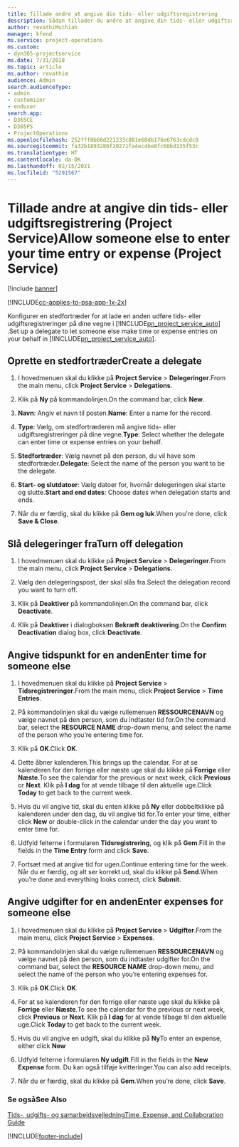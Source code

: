 ```yaml
---
title: Tillade andre at angive din tids- eller udgiftsregistrering
description: Sådan tillader du andre at angive din tids- eller udgiftsregistrering i Project Service
author: revathiMuthiah
manager: kfend
ms.service: project-operations
ms.custom:
- dyn365-projectservice
ms.date: 7/31/2018
ms.topic: article
ms.author: revathim
audience: Admin
search.audienceType:
- admin
- customizer
- enduser
search.app:
- D365CE
- D365PS
- ProjectOperations
ms.openlocfilehash: 252fff0b60d221233c881e68db176e6763cdcdc0
ms.sourcegitcommit: fa32b1893286f20271fa4ec4be8fc68bd135f53c
ms.translationtype: HT
ms.contentlocale: da-DK
ms.lasthandoff: 02/15/2021
ms.locfileid: "5291567"
---
```

# <a name="allow-someone-else-to-enter-your-time-entry-or-expense-project-service"></a><span data-ttu-id="9ceb0-103">Tillade andre at angive din tids- eller udgiftsregistrering (Project Service)</span><span class="sxs-lookup"><span data-stu-id="9ceb0-103">Allow someone else to enter your time entry or expense (Project Service)</span></span>

[!include [banner](../includes/psa-now-project-operations.md)]

[!INCLUDE[cc-applies-to-psa-app-1x-2x](../includes/cc-applies-to-psa-app-1x-2x.md)]

<span data-ttu-id="9ceb0-104">Konfigurer en stedfortræder for at lade en anden udføre tids- eller udgiftsregistreringer på dine vegne i [!INCLUDE[pn_project_service_auto](../includes/pn-project-service-auto.md)] .</span><span class="sxs-lookup"><span data-stu-id="9ceb0-104">Set up a delegate to let someone else make time or expense entries on your behalf in [!INCLUDE[pn_project_service_auto](../includes/pn-project-service-auto.md)].</span></span>  
  
## <a name="create-a-delegate"></a><span data-ttu-id="9ceb0-105">Oprette en stedfortræder</span><span class="sxs-lookup"><span data-stu-id="9ceb0-105">Create a delegate</span></span>  
  
1.  <span data-ttu-id="9ceb0-106">I hovedmenuen skal du klikke på **Project Service** > **Delegeringer**.</span><span class="sxs-lookup"><span data-stu-id="9ceb0-106">From the main menu, click **Project Service** > **Delegations**.</span></span>  
  
2.  <span data-ttu-id="9ceb0-107">Klik på **Ny** på kommandolinjen.</span><span class="sxs-lookup"><span data-stu-id="9ceb0-107">On the command bar, click **New**.</span></span>  
  
3. <span data-ttu-id="9ceb0-108">**Navn**: Angiv et navn til posten.</span><span class="sxs-lookup"><span data-stu-id="9ceb0-108">**Name**: Enter a name for the record.</span></span>  
  
4. <span data-ttu-id="9ceb0-109">**Type**: Vælg, om stedfortræderen må angive tids- eller udgiftsregistreringer på dine vegne.</span><span class="sxs-lookup"><span data-stu-id="9ceb0-109">**Type**: Select whether the delegate can enter time or expense entries on your behalf.</span></span>  
  
5. <span data-ttu-id="9ceb0-110">**Stedfortræder**: Vælg navnet på den person, du vil have som stedfortræder.</span><span class="sxs-lookup"><span data-stu-id="9ceb0-110">**Delegate**: Select the name of the person you want to be the delegate.</span></span>  
  
6. <span data-ttu-id="9ceb0-111">**Start- og slutdatoer**: Vælg datoer for, hvornår delegeringen skal starte og slutte.</span><span class="sxs-lookup"><span data-stu-id="9ceb0-111">**Start and end dates**: Choose dates when delegation starts and ends.</span></span>  
  
7.  <span data-ttu-id="9ceb0-112">Når du er færdig, skal du klikke på **Gem og luk**.</span><span class="sxs-lookup"><span data-stu-id="9ceb0-112">When you're done, click **Save & Close**.</span></span>  
  
## <a name="turn-off-delegation"></a><span data-ttu-id="9ceb0-113">Slå delegeringer fra</span><span class="sxs-lookup"><span data-stu-id="9ceb0-113">Turn off delegation</span></span>  
  
1.  <span data-ttu-id="9ceb0-114">I hovedmenuen skal du klikke på **Project Service** > **Delegeringer**.</span><span class="sxs-lookup"><span data-stu-id="9ceb0-114">From the main menu, click **Project Service** > **Delegations**.</span></span>  
  
2.  <span data-ttu-id="9ceb0-115">Vælg den delegeringspost, der skal slås fra.</span><span class="sxs-lookup"><span data-stu-id="9ceb0-115">Select the delegation record you want to turn off.</span></span>  
  
3.  <span data-ttu-id="9ceb0-116">Klik på **Deaktiver** på kommandolinjen.</span><span class="sxs-lookup"><span data-stu-id="9ceb0-116">On the command bar, click **Deactivate**.</span></span>  
  
4.  <span data-ttu-id="9ceb0-117">Klik på **Deaktiver** i dialogboksen **Bekræft deaktivering**.</span><span class="sxs-lookup"><span data-stu-id="9ceb0-117">On the **Confirm Deactivation** dialog box, click **Deactivate**.</span></span>  
  
## <a name="enter-time-for-someone-else"></a><span data-ttu-id="9ceb0-118">Angive tidspunkt for en anden</span><span class="sxs-lookup"><span data-stu-id="9ceb0-118">Enter time for someone else</span></span>  
  
1.  <span data-ttu-id="9ceb0-119">I hovedmenuen skal du klikke på **Project Service** > **Tidsregistreringer**.</span><span class="sxs-lookup"><span data-stu-id="9ceb0-119">From the main menu, click **Project Service** > **Time Entries**.</span></span>  
  
2.  <span data-ttu-id="9ceb0-120">På kommandolinjen skal du vælge rullemenuen **RESSOURCENAVN** og vælge navnet på den person, som du indtaster tid for.</span><span class="sxs-lookup"><span data-stu-id="9ceb0-120">On the command bar, select the **RESOURCE NAME** drop-down menu, and select the name of the person who you’re entering time for.</span></span>  
  
3.  <span data-ttu-id="9ceb0-121">Klik på **OK**.</span><span class="sxs-lookup"><span data-stu-id="9ceb0-121">Click **OK**.</span></span>  
  
4.  <span data-ttu-id="9ceb0-122">Dette åbner kalenderen.</span><span class="sxs-lookup"><span data-stu-id="9ceb0-122">This brings up the calendar.</span></span> <span data-ttu-id="9ceb0-123">For at se kalenderen for den forrige eller næste uge skal du klikke på **Forrige** eller **Næste**.</span><span class="sxs-lookup"><span data-stu-id="9ceb0-123">To see the calendar for the previous or next week, click **Previous** or **Next**.</span></span> <span data-ttu-id="9ceb0-124">Klik på **I dag** for at vende tilbage til den aktuelle uge.</span><span class="sxs-lookup"><span data-stu-id="9ceb0-124">Click **Today** to get back to the current week.</span></span>  
  
5.  <span data-ttu-id="9ceb0-125">Hvis du vil angive tid, skal du enten klikke på **Ny** eller dobbeltklikke på kalenderen under den dag, du vil angive tid for.</span><span class="sxs-lookup"><span data-stu-id="9ceb0-125">To enter your time, either click **New** or double-click in the calendar under the day you want to enter time for.</span></span>  
  
6.  <span data-ttu-id="9ceb0-126">Udfyld felterne i formularen **Tidsregistrering**, og klik på **Gem**.</span><span class="sxs-lookup"><span data-stu-id="9ceb0-126">Fill in the fields in the **Time Entry** form and click **Save**.</span></span>  
  
7.  <span data-ttu-id="9ceb0-127">Fortsæt med at angive tid for ugen.</span><span class="sxs-lookup"><span data-stu-id="9ceb0-127">Continue entering time for the week.</span></span> <span data-ttu-id="9ceb0-128">Når du er færdig, og alt ser korrekt ud, skal du klikke på **Send**.</span><span class="sxs-lookup"><span data-stu-id="9ceb0-128">When you’re done and everything looks correct, click **Submit**.</span></span>  
  
## <a name="enter-expenses-for-someone-else"></a><span data-ttu-id="9ceb0-129">Angive udgifter for en anden</span><span class="sxs-lookup"><span data-stu-id="9ceb0-129">Enter expenses for someone else</span></span>  
  
1.  <span data-ttu-id="9ceb0-130">I hovedmenuen skal du klikke på **Project Service** > **Udgifter**.</span><span class="sxs-lookup"><span data-stu-id="9ceb0-130">From the main menu, click **Project Service** > **Expenses**.</span></span>  
  
2.  <span data-ttu-id="9ceb0-131">På kommandolinjen skal du vælge rullemenuen **RESSOURCENAVN** og vælge navnet på den person, som du indtaster udgifter for.</span><span class="sxs-lookup"><span data-stu-id="9ceb0-131">On the command bar, select the **RESOURCE NAME** drop-down menu, and select the name of the person who you’re entering expenses for.</span></span>  
  
3.  <span data-ttu-id="9ceb0-132">Klik på **OK**.</span><span class="sxs-lookup"><span data-stu-id="9ceb0-132">Click **OK**.</span></span>  
  
4.  <span data-ttu-id="9ceb0-133">For at se kalenderen for den forrige eller næste uge skal du klikke på **Forrige** eller **Næste**.</span><span class="sxs-lookup"><span data-stu-id="9ceb0-133">To see the calendar for the previous or next week, click **Previous** or **Next**.</span></span> <span data-ttu-id="9ceb0-134">Klik på **I dag** for at vende tilbage til den aktuelle uge.</span><span class="sxs-lookup"><span data-stu-id="9ceb0-134">Click **Today** to get back to the current week.</span></span>  
  
5.  <span data-ttu-id="9ceb0-135">Hvis du vil angive en udgift, skal du klikke på **Ny**</span><span class="sxs-lookup"><span data-stu-id="9ceb0-135">To enter an expense, either click **New**</span></span>  
  
6.  <span data-ttu-id="9ceb0-136">Udfyld felterne i formularen **Ny udgift**.</span><span class="sxs-lookup"><span data-stu-id="9ceb0-136">Fill in the fields in the **New Expense** form.</span></span> <span data-ttu-id="9ceb0-137">Du kan også tilføje kvitteringer.</span><span class="sxs-lookup"><span data-stu-id="9ceb0-137">You can also add receipts.</span></span>  
  
7.  <span data-ttu-id="9ceb0-138">Når du er færdig, skal du klikke på **Gem**.</span><span class="sxs-lookup"><span data-stu-id="9ceb0-138">When you’re done, click **Save**.</span></span>  
  
### <a name="see-also"></a><span data-ttu-id="9ceb0-139">Se også</span><span class="sxs-lookup"><span data-stu-id="9ceb0-139">See Also</span></span>  
 [<span data-ttu-id="9ceb0-140">Tids-, udgifts- og samarbejdsvejledning</span><span class="sxs-lookup"><span data-stu-id="9ceb0-140">Time, Expense, and Collaboration Guide</span></span>](../psa/time-expense-collaboration-guide.md)


[!INCLUDE[footer-include](../includes/footer-banner.md)]